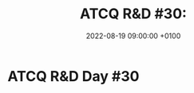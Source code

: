 ﻿---
layout: post 
title:  "ATCQ R&D #30:"
date:   2022-08-19 09:00:00 +0100 
categories: [unreal, atcq]
---

# ATCQ R&D Day #30

